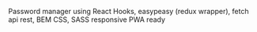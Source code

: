 Password manager using React Hooks, easypeasy (redux wrapper), fetch api rest, BEM CSS, SASS responsive PWA ready
